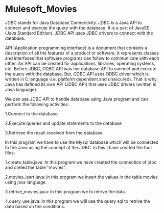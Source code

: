 # Mulesoft_Movies
JDBC stands for Java Database Connectivity. JDBC is a Java API to connect and execute the query with the database. It is a part of JavaSE (Java Standard Edition). JDBC API uses JDBC drivers to connect with the database.

API (Application programming interface) is a document that contains a description of all the features of a product or software. It represents classes and interfaces that software programs can follow to communicate with each other. An API can be created for applications, libraries, operating systems, etc.
Before JDBC, ODBC API was the database API to connect and execute the query with the database. But, ODBC API uses ODBC driver which is written in C language (i.e. platform dependent and unsecured). That is why Java has defined its own API (JDBC API) that uses JDBC drivers (written in Java language).

We can use JDBC API to handle database using Java program and can perform the following activities:

 1.Connect to the database

 2.Execute queries and update statements to the database

 3.Retrieve the result received from the database.

In this program we have to use the Mysql database which will be connected to the Java using the concept of the JDBC. In this I have created the four files:

 1.create_table.java: In this program we have created the connection of jdbc and creted the table "movies".

 2.movies_isert.java: In this program we insert the values in the table movies using java language.

 3.retrive_movies.java: In this program we to retrive the data.

 4.query_use.java: In this program we will use the query sql to retrive the data based on the conditions.
